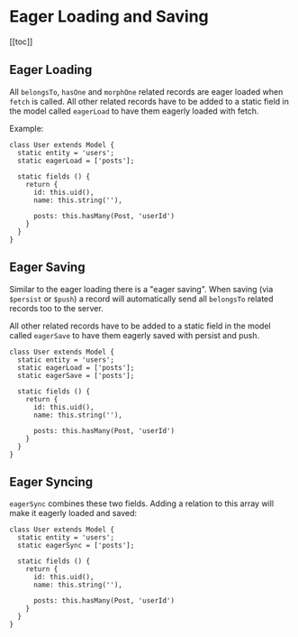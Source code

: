 # Eager Loading and Saving

[[toc]]


## Eager Loading

All `belongsTo`, `hasOne` and `morphOne` related records are eager loaded when `fetch` is called.
All other related records have to be added to a static field in the model called `eagerLoad` to
have them eagerly loaded with fetch.

Example:

```javascript{3}
class User extends Model {
  static entity = 'users';
  static eagerLoad = ['posts'];

  static fields () {
    return {
      id: this.uid(),
      name: this.string(''),

      posts: this.hasMany(Post, 'userId')
    }
  }
}
```

## Eager Saving

Similar to the eager loading there is a "eager saving". When saving (via `$persist` or `$push`) a
record will automatically send all `belongsTo` related records too to the server.

All other related records have to be added to a static field in the model called `eagerSave` to
have them eagerly saved with persist and push.

```javascript{4}
class User extends Model {
  static entity = 'users';
  static eagerLoad = ['posts'];
  static eagerSave = ['posts'];

  static fields () {
    return {
      id: this.uid(),
      name: this.string(''),

      posts: this.hasMany(Post, 'userId')
    }
  }
}
```


## Eager Syncing

`eagerSync` combines these two fields. Adding a relation to this array will make it eagerly loaded
and saved:


```javascript{3}
class User extends Model {
  static entity = 'users';
  static eagerSync = ['posts'];

  static fields () {
    return {
      id: this.uid(),
      name: this.string(''),

      posts: this.hasMany(Post, 'userId')
    }
  }
}
```
